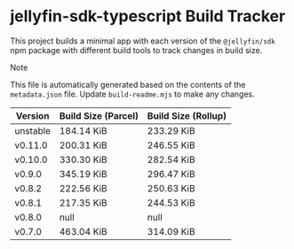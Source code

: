 
# jellyfin-sdk-typescript Build Tracker

This project builds a minimal app with each version of the `@jellyfin/sdk` npm package with different build tools to track changes in build size.

> [!NOTE]
> This file is automatically generated based on the contents of the `metadata.json` file.
> Update `build-readme.mjs` to make any changes.

| Version | Build Size (Parcel) | Build Size (Rollup) |
|---|---|---|
| unstable | 184.14 KiB | 233.29 KiB |
| v0.11.0 | 200.31 KiB | 246.55 KiB |
| v0.10.0 | 330.30 KiB | 282.54 KiB |
| v0.9.0 | 345.19 KiB | 296.47 KiB |
| v0.8.2 | 222.56 KiB | 250.63 KiB |
| v0.8.1 | 217.35 KiB | 244.53 KiB |
| v0.8.0 | null | null |
| v0.7.0 | 463.04 KiB | 314.09 KiB |

